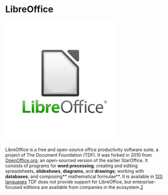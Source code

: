 # LibreOffice

![libreoffice_logo](LOGO-LIBRE-OFFICE.webp)

LibreOffice is a free and open-source office productivity software suite, a project of The Document Foundation (TDF).
It was forked in 2010 from [OpenOffice.org](openoffice.org), an open-sourced version of the earlier StarOffice.
It consists of programs for **word processing**; creating and editing spreadsheets, **slideshows**, **diagrams**, and **drawings**; working with **databases**; and composing** mathematical formulae**.
It is available in [120 languages][1]
TDF does not provide support for LibreOffice, but enterprise-focused editions are available from companies in the ecosystem.[2] 

[1]: https://en.wikipedia.org/wiki/LibreOffice#cite_note-languages-9
[2]: https://en.wikipedia.org/wiki/LibreOffice#cite_note-12
